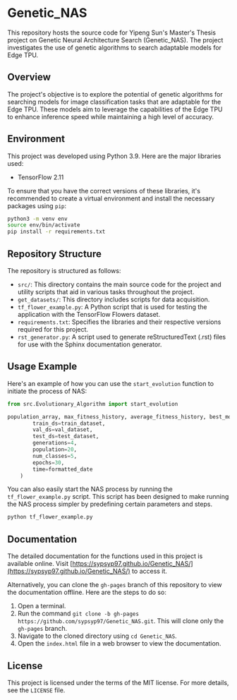 # Genetic_NAS

This repository hosts the source code for Yipeng Sun's Master's Thesis project on Genetic Neural Architecture Search (Genetic_NAS). The project investigates the use of genetic algorithms to search adaptable models for Edge TPU.

## Overview

The project's objective is to explore the potential of genetic algorithms for searching models for image classification tasks that are adaptable for the Edge TPU. These models aim to leverage the capabilities of the Edge TPU to enhance inference speed while maintaining a high level of accuracy.

## Environment

This project was developed using Python 3.9. Here are the major libraries used:

- TensorFlow 2.11

To ensure that you have the correct versions of these libraries, it's recommended to create a virtual environment and install the necessary packages using `pip`:

```bash
python3 -m venv env
source env/bin/activate
pip install -r requirements.txt
```

## Repository Structure

The repository is structured as follows:

- `src/`: This directory contains the main source code for the project and utility scripts that aid in various tasks throughout the project.
- `get_datasets/`: This directory includes scripts for data acquisition.
- `tf_flower_example.py`: A Python script that is used for testing the application with the TensorFlow Flowers dataset.
- `requirements.txt`: Specifies the libraries and their respective versions required for this project.
- `rst_generator.py`: A script used to generate reStructuredText (.rst) files for use with the Sphinx documentation generator.



## Usage Example

Here's an example of how you can use the `start_evolution` function to initiate the process of NAS:

```python
from src.Evolutionary_Algorithm import start_evolution

population_array, max_fitness_history, average_fitness_history, best_models_arrays = start_evolution(
        train_ds=train_dataset,
        val_ds=val_dataset,
        test_ds=test_dataset,
        generations=4,
        population=20,
        num_classes=5,
        epochs=30,
        time=formatted_date
    )
```

You can also easily start the NAS process by running the `tf_flower_example.py` script. This script has been designed to make running the NAS process simpler by predefining certain parameters and steps.
```bash
python tf_flower_example.py
```

## Documentation

The detailed documentation for the functions used in this project is available online. Visit [https://sypsyp97.github.io/Genetic_NAS/](https://sypsyp97.github.io/Genetic_NAS/) to access it.

Alternatively, you can clone the `gh-pages` branch of this repository to view the documentation offline. Here are the steps to do so:

1. Open a terminal.
2. Run the command `git clone -b gh-pages https://github.com/sypsyp97/Genetic_NAS.git`. This will clone only the `gh-pages` branch.
3. Navigate to the cloned directory using `cd Genetic_NAS`.
4. Open the `index.html` file in a web browser to view the documentation.


## License

This project is licensed under the terms of the MIT license. For more details, see the `LICENSE` file.
